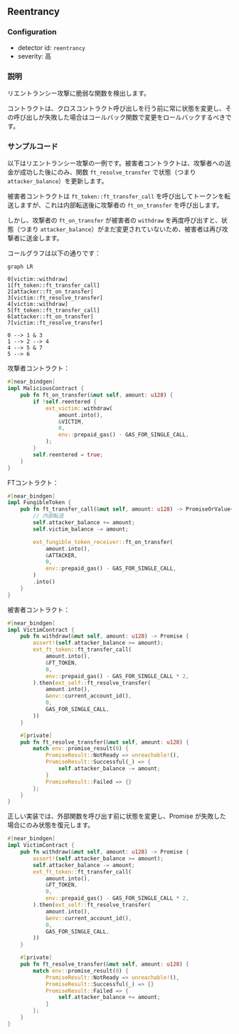 
## Reentrancy

### Configuration

* detector id: `reentrancy`
* severity: 高

### 説明

リエントランシー攻撃に脆弱な関数を検出します。

コントラクトは、クロスコントラクト呼び出しを行う前に常に状態を変更し、その呼び出しが失敗した場合はコールバック関数で変更をロールバックするべきです。

### サンプルコード

以下はリエントランシー攻撃の一例です。被害者コントラクトは、攻撃者への送金が成功した後にのみ、関数 `ft_resolve_transfer` で状態（つまり `attacker_balance`）を更新します。

被害者コントラクトは `ft_token::ft_transfer_call` を呼び出してトークンを転送しますが、これは内部転送後に攻撃者の `ft_on_transfer` を呼び出します。

しかし、攻撃者の `ft_on_transfer` が被害者の `withdraw` を再度呼び出すと、状態（つまり `attacker_balance`）がまだ変更されていないため、被害者は再び攻撃者に送金します。

コールグラフは以下の通りです：

```mermaid
graph LR

0[victim::withdraw]
1[ft_token::ft_transfer_call]
2[attacker::ft_on_transfer]
3[victim::ft_resolve_transfer]
4[victim::withdraw]
5[ft_token::ft_transfer_call]
6[attacker::ft_on_transfer]
7[victim::ft_resolve_transfer]

0 --> 1 & 3
1 --> 2 --> 4
4 --> 5 & 7
5 --> 6
```

攻撃者コントラクト：

```rust
#[near_bindgen]
impl MaliciousContract {
    pub fn ft_on_transfer(&mut self, amount: u128) {
        if !self.reentered {
            ext_victim::withdraw(
                amount.into(),
                &VICTIM,
                0,
                env::prepaid_gas() - GAS_FOR_SINGLE_CALL,
            );
        }
        self.reentered = true;
    }
}

```

FTコントラクト：

```rust
#[near_bindgen]
impl FungibleToken {
    pub fn ft_transfer_call(&mut self, amount: u128) -> PromiseOrValue<U128> {
        // 内部転送
        self.attacker_balance += amount;
        self.victim_balance -= amount;

        ext_fungible_token_receiver::ft_on_transfer(
            amount.into(),
            &ATTACKER,
            0,
            env::prepaid_gas() - GAS_FOR_SINGLE_CALL,
        )
        .into()
    }
}
```

被害者コントラクト：

```rust
#[near_bindgen]
impl VictimContract {
    pub fn withdraw(&mut self, amount: u128) -> Promise {
        assert!(self.attacker_balance >= amount);
        ext_ft_token::ft_transfer_call(
            amount.into(),
            &FT_TOKEN,
            0,
            env::prepaid_gas() - GAS_FOR_SINGLE_CALL * 2,
        ).then(ext_self::ft_resolve_transfer(
            amount.into(),
            &env::current_account_id(),
            0,
            GAS_FOR_SINGLE_CALL,
        ))
    }

    #[private]
    pub fn ft_resolve_transfer(&mut self, amount: u128) {
        match env::promise_result(0) {
            PromiseResult::NotReady => unreachable!(),
            PromiseResult::Successful(_) => {
                self.attacker_balance -= amount;
            }
            PromiseResult::Failed => {}
        };
    }
}
```

正しい実装では、外部関数を呼び出す前に状態を変更し、Promise が失敗した場合にのみ状態を復元します。

```rust
#[near_bindgen]
impl VictimContract {
    pub fn withdraw(&mut self, amount: u128) -> Promise {
        assert!(self.attacker_balance >= amount);
        self.attacker_balance -= amount;
        ext_ft_token::ft_transfer_call(
            amount.into(),
            &FT_TOKEN,
            0,
            env::prepaid_gas() - GAS_FOR_SINGLE_CALL * 2,
        ).then(ext_self::ft_resolve_transfer(
            amount.into(),
            &env::current_account_id(),
            0,
            GAS_FOR_SINGLE_CALL,
        ))
    }

    #[private]
    pub fn ft_resolve_transfer(&mut self, amount: u128) {
        match env::promise_result(0) {
            PromiseResult::NotReady => unreachable!(),
            PromiseResult::Successful(_) => {}
            PromiseResult::Failed => {
                self.attacker_balance += amount;
            }
        };
    }
}
```
